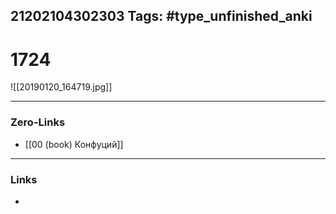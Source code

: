 21202104302303
Tags: #type_unfinished_anki
---
# 1724

![[20190120_164719.jpg]]

---
### Zero-Links
- [[00 (book) Конфуций]]
---
### Links
-